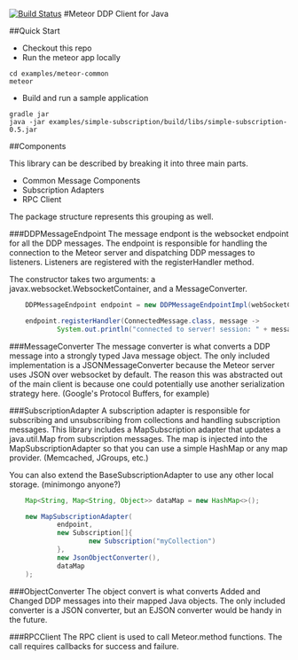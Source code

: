 [![Build Status](https://travis-ci.org/sailorgeoffrey/ddp-client-java.png?branch=master)](https://travis-ci.org/sailorgeoffrey/ddp-client-java)
#Meteor DDP Client for Java

##Quick Start

* Checkout this repo
* Run the meteor app locally
```
cd examples/meteor-common
meteor
```
* Build and run a sample application
```
gradle jar
java -jar examples/simple-subscription/build/libs/simple-subscription-0.5.jar
```

##Components

This library can be described by breaking it into three main parts.

 * Common Message Components
 * Subscription Adapters
 * RPC Client

The package structure represents this grouping as well.

###DDPMessageEndpoint
The message endpont is the websocket endpoint for all the DDP messages.  The endpoint is responsible for handling the
connection to the Meteor server and dispatching DDP messages to listeners.  Listeners are registered with the
registerHandler method.

The constructor takes two arguments: a javax.websocket.WebsocketContainer, and a MessageConverter.

```java
    DDPMessageEndpoint endpoint = new DDPMessageEndpointImpl(webSocketContainer, messageConverter);

    endpoint.registerHandler(ConnectedMessage.class, message ->
            System.out.println("connected to server! session: " + message.getSession()));
```

###MessageConverter
The message converter is what converts a DDP message into a strongly typed Java message object.  The only included
implementation is a JSONMessageConverter because the Meteor server uses JSON over websocket by default.  The reason this
was abstracted out of the main client is because one could potentially use another serialization strategy here.
(Google's Protocol Buffers, for example)

###SubscriptionAdapter
A subscription adapter is responsible for subscribing and unsubscribing from collections and handling subscription
messages.  This library includes a MapSubscription adapter that updates a java.util.Map from subscription messages.  The
map is injected into the MapSubscriptionAdapter so that you can use a simple HashMap or any map provider. (Memcached,
JGroups, etc.)

You can also extend the BaseSubscriptionAdapter to use any other local storage.  (minimongo anyone?)

```java
    Map<String, Map<String, Object>> dataMap = new HashMap<>();

    new MapSubscriptionAdapter(
            endpoint,
            new Subscription[]{
                    new Subscription("myCollection")
            },
            new JsonObjectConverter(),
            dataMap
    );
```

###ObjectConverter
The object convert is what converts Added and Changed DDP messages into their mapped Java objects.  The only included
converter is a JSON converter, but an EJSON converter would be handy in the future.

###RPCClient
The RPC client is used to call Meteor.method functions.  The call requires callbacks for success and failure.
